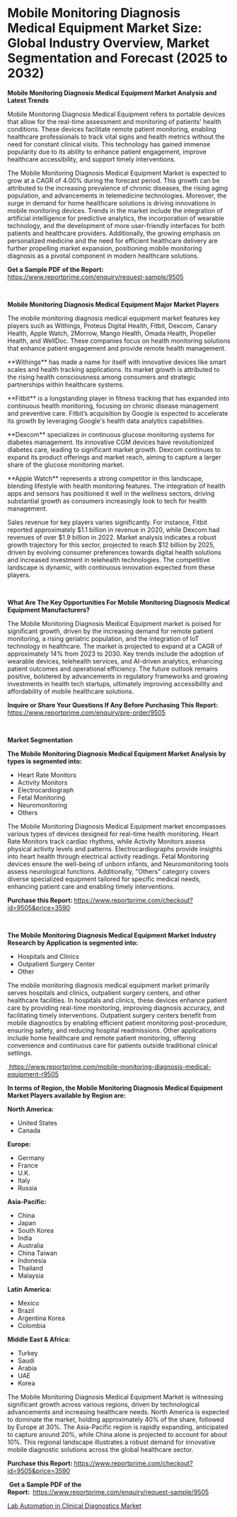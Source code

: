 <p><h1>Mobile Monitoring Diagnosis Medical Equipment Market Size: Global Industry Overview, Market Segmentation and Forecast (2025 to 2032)</h1></p><p><strong>Mobile Monitoring Diagnosis Medical Equipment Market Analysis and Latest Trends</strong></p>
<p><p>Mobile Monitoring Diagnosis Medical Equipment refers to portable devices that allow for the real-time assessment and monitoring of patients' health conditions. These devices facilitate remote patient monitoring, enabling healthcare professionals to track vital signs and health metrics without the need for constant clinical visits. This technology has gained immense popularity due to its ability to enhance patient engagement, improve healthcare accessibility, and support timely interventions.</p><p>The Mobile Monitoring Diagnosis Medical Equipment Market is expected to grow at a CAGR of 4.00% during the forecast period. This growth can be attributed to the increasing prevalence of chronic diseases, the rising aging population, and advancements in telemedicine technologies. Moreover, the surge in demand for home healthcare solutions is driving innovations in mobile monitoring devices. Trends in the market include the integration of artificial intelligence for predictive analytics, the incorporation of wearable technology, and the development of more user-friendly interfaces for both patients and healthcare providers. Additionally, the growing emphasis on personalized medicine and the need for efficient healthcare delivery are further propelling market expansion, positioning mobile monitoring diagnosis as a pivotal component in modern healthcare solutions.</p></p>
<p><strong>Get a Sample PDF of the Report:&nbsp;</strong> <a href="https://www.reportprime.com/enquiry/request-sample/9505?utm_campaign=2925&utm_medium=2&utm_source=Github&utm_content=ia&utm_term=20032025&utm_id=mobile-monitoring-diagnosis-medical-equipment">https://www.reportprime.com/enquiry/request-sample/9505</a></p>
<p>&nbsp;</p>
<p><strong>Mobile Monitoring Diagnosis Medical Equipment Major Market Players</strong></p>
<p><p>The mobile monitoring diagnosis medical equipment market features key players such as Withings, Proteus Digital Health, Fitbit, Dexcom, Canary Health, Apple Watch, 2Morrow, Mango Health, Omada Health, Propeller Health, and WellDoc. These companies focus on health monitoring solutions that enhance patient engagement and provide remote health management.</p><p>**Withings** has made a name for itself with innovative devices like smart scales and health tracking applications. Its market growth is attributed to the rising health consciousness among consumers and strategic partnerships within healthcare systems. </p><p>**Fitbit** is a longstanding player in fitness tracking that has expanded into continuous health monitoring, focusing on chronic disease management and preventive care. Fitbit’s acquisition by Google is expected to accelerate its growth by leveraging Google's health data analytics capabilities.</p><p>**Dexcom** specializes in continuous glucose monitoring systems for diabetes management. Its innovative CGM devices have revolutionized diabetes care, leading to significant market growth. Dexcom continues to expand its product offerings and market reach, aiming to capture a larger share of the glucose monitoring market.</p><p>**Apple Watch** represents a strong competitor in this landscape, blending lifestyle with health monitoring features. The integration of health apps and sensors has positioned it well in the wellness sectors, driving substantial growth as consumers increasingly look to tech for health management.</p><p>Sales revenue for key players varies significantly. For instance, Fitbit reported approximately $1.1 billion in revenue in 2020, while Dexcom had revenues of over $1.9 billion in 2022. Market analysis indicates a robust growth trajectory for this sector, projected to reach $12 billion by 2025, driven by evolving consumer preferences towards digital health solutions and increased investment in telehealth technologies. The competitive landscape is dynamic, with continuous innovation expected from these players.</p></p>
<p>&nbsp;</p>
<p><strong>What Are The Key Opportunities For Mobile Monitoring Diagnosis Medical Equipment Manufacturers?</strong></p>
<p><p>The Mobile Monitoring Diagnosis Medical Equipment market is poised for significant growth, driven by the increasing demand for remote patient monitoring, a rising geriatric population, and the integration of IoT technology in healthcare. The market is projected to expand at a CAGR of approximately 14% from 2023 to 2030. Key trends include the adoption of wearable devices, telehealth services, and AI-driven analytics, enhancing patient outcomes and operational efficiency. The future outlook remains positive, bolstered by advancements in regulatory frameworks and growing investments in health tech startups, ultimately improving accessibility and affordability of mobile healthcare solutions.</p></p>
<p><strong>Inquire or Share Your Questions If Any Before Purchasing This Report:</strong> <a href="https://www.reportprime.com/enquiry/pre-order/9505?utm_campaign=2925&utm_medium=2&utm_source=Github&utm_content=ia&utm_term=20032025&utm_id=mobile-monitoring-diagnosis-medical-equipment">https://www.reportprime.com/enquiry/pre-order/9505</a></p>
<p>&nbsp;</p>
<p><strong>Market Segmentation</strong></p>
<p><strong>The Mobile Monitoring Diagnosis Medical Equipment Market Analysis by types is segmented into:</strong></p>
<p><ul><li>Heart Rate Monitors</li><li>Activity Monitors</li><li>Electrocardiograph</li><li>Fetal Monitoring</li><li>Neuromonitoring</li><li>Others</li></ul></p>
<p><p>The Mobile Monitoring Diagnosis Medical Equipment market encompasses various types of devices designed for real-time health monitoring. Heart Rate Monitors track cardiac rhythms, while Activity Monitors assess physical activity levels and patterns. Electrocardiographs provide insights into heart health through electrical activity readings. Fetal Monitoring devices ensure the well-being of unborn infants, and Neuromonitoring tools assess neurological functions. Additionally, "Others" category covers diverse specialized equipment tailored for specific medical needs, enhancing patient care and enabling timely interventions.</p></p>
<p><strong>Purchase this Report:&nbsp;</strong><a href="https://www.reportprime.com/checkout?id=9505&price=3590&utm_campaign=2925&utm_medium=2&utm_source=Github&utm_content=ia&utm_term=20032025&utm_id=mobile-monitoring-diagnosis-medical-equipment">https://www.reportprime.com/checkout?id=9505&price=3590</a></p>
<p>&nbsp;</p>
<p><strong>The Mobile Monitoring Diagnosis Medical Equipment Market Industry Research by Application is segmented into:</strong></p>
<p><ul><li>Hospitals and Clinics</li><li>Outpatient Surgery Center</li><li>Other</li></ul></p>
<p><p>The mobile monitoring diagnosis medical equipment market primarily serves hospitals and clinics, outpatient surgery centers, and other healthcare facilities. In hospitals and clinics, these devices enhance patient care by providing real-time monitoring, improving diagnosis accuracy, and facilitating timely interventions. Outpatient surgery centers benefit from mobile diagnostics by enabling efficient patient monitoring post-procedure, ensuring safety, and reducing hospital readmissions. Other applications include home healthcare and remote patient monitoring, offering convenience and continuous care for patients outside traditional clinical settings.</p></p>
<p><a href="https://www.reportprime.com/mobile-monitoring-diagnosis-medical-equipment-r9505?utm_campaign=2925&utm_medium=2&utm_source=Github&utm_content=ia&utm_term=20032025&utm_id=mobile-monitoring-diagnosis-medical-equipment">&nbsp;https://www.reportprime.com/mobile-monitoring-diagnosis-medical-equipment-r9505</a></p>
<p><strong>In terms of Region, the Mobile Monitoring Diagnosis Medical Equipment Market Players available by Region are:</strong></p>
<p>
    <p> <strong> North America: </strong>
        <ul>
            <li>United States</li>
            <li>Canada</li>
        </ul>
        </p> 
    <p> <strong> Europe: </strong>
        <ul>
            <li>Germany</li>
            <li>France</li>
            <li>U.K.</li>
            <li>Italy</li>
            <li>Russia</li>
        </ul>
        </p> 
    <p> <strong> Asia-Pacific: </strong>
        <ul>
            <li>China</li>
            <li>Japan</li>
            <li>South Korea</li>
            <li>India</li>
            <li>Australia</li>
            <li>China Taiwan</li>
            <li>Indonesia</li>
            <li>Thailand</li>
            <li>Malaysia</li>
        </ul>
        </p> 
    <p> <strong> Latin America: </strong>
        <ul>
            <li>Mexico</li>
            <li>Brazil</li>
            <li>Argentina Korea</li>
            <li>Colombia</li>
        </ul>
        </p> 
    <p> <strong> Middle East & Africa: </strong>
        <ul>
            <li>Turkey</li>
            <li>Saudi</li>
            <li>Arabia</li>
            <li>UAE</li>
            <li>Korea</li>
        </ul>
    </p>
    </p>
<p><p>The Mobile Monitoring Diagnosis Medical Equipment Market is witnessing significant growth across various regions, driven by technological advancements and increasing healthcare needs. North America is expected to dominate the market, holding approximately 40% of the share, followed by Europe at 30%. The Asia-Pacific region is rapidly expanding, anticipated to capture around 20%, while China alone is projected to account for about 10%. This regional landscape illustrates a robust demand for innovative mobile diagnostic solutions across the global healthcare sector.</p></p>
<p><strong>Purchase this Report: </strong><a href="https://www.reportprime.com/checkout?id=9505&price=3590&utm_campaign=2925&utm_medium=2&utm_source=Github&utm_content=ia&utm_term=20032025&utm_id=mobile-monitoring-diagnosis-medical-equipment">https://www.reportprime.com/checkout?id=9505&price=3590</a></p>
<p>&nbsp;<strong>Get a Sample PDF of the Report:&nbsp;&nbsp;</strong><a href="https://www.reportprime.com/enquiry/request-sample/9505?utm_campaign=2925&utm_medium=2&utm_source=Github&utm_content=ia&utm_term=20032025&utm_id=mobile-monitoring-diagnosis-medical-equipment">https://www.reportprime.com/enquiry/request-sample/9505</a></p>
<p><strong></strong></p>
<p><p><a href="https://github.com/penecorodz74/Market-Research-Report-List-1/blob/main/lab-automation-in-clinical-diagnostics-market.md?utm_campaign=2925&utm_medium=2&utm_source=Github&utm_content=ia&utm_term=20032025&utm_id=mobile-monitoring-diagnosis-medical-equipment">Lab Automation in Clinical Diagnostics Market</a></p></p>